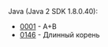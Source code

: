 Java (Java 2 SDK 1.8.0.40):

- [0001](0001/Main.java) - A+B
- [0146](0146/Main.java) - Длинный корень
